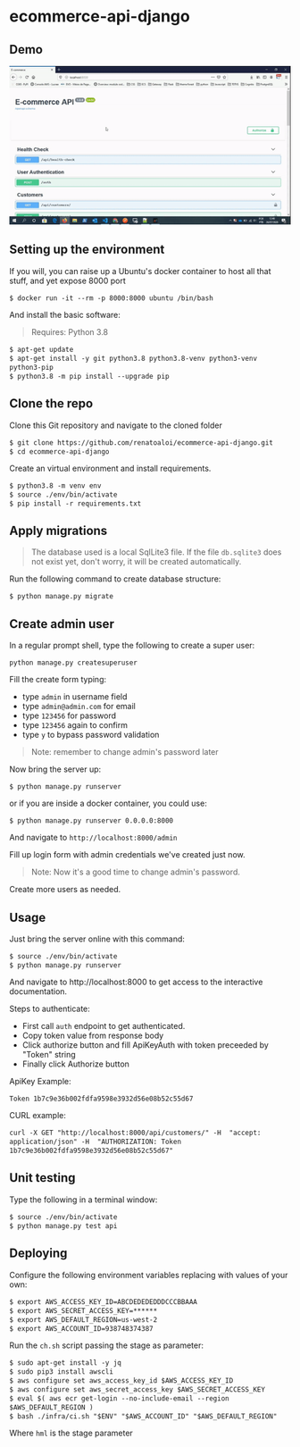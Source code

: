 # ecommerce-api-django

## Demo

![](demo2.gif)


## Setting up the environment

If you will, you can raise up a Ubuntu's docker container to host all that stuff, and yet expose 8000 port

```
$ docker run -it --rm -p 8000:8000 ubuntu /bin/bash
```

And install the basic software:

> Requires: Python 3.8

```
$ apt-get update
$ apt-get install -y git python3.8 python3.8-venv python3-venv python3-pip
$ python3.8 -m pip install --upgrade pip
```

## Clone the repo

Clone this Git repository and navigate to the cloned folder

```
$ git clone https://github.com/renatoaloi/ecommerce-api-django.git
$ cd ecommerce-api-django
```

Create an virtual environment and install requirements.

```
$ python3.8 -m venv env
$ source ./env/bin/activate
$ pip install -r requirements.txt
```

## Apply migrations

> The database used is a local SqlLite3 file. If the file ```db.sqlite3``` does not exist yet, don't worry, it will be created automatically.

Run the following command to create database structure:

```
$ python manage.py migrate
```

## Create admin user

In a regular prompt shell, type the following to create a super user:

```
python manage.py createsuperuser
```

Fill the create form typing:

- type ```admin``` in username field
- type ```admin@admin.com``` for email
- type ```123456``` for password
- type ```123456``` again to confirm
- type ```y``` to bypass password validation

> Note: remember to change admin's password later

Now bring the server up:

```
$ python manage.py runserver
```

or if you are inside a docker container, you could use:

```
$ python manage.py runserver 0.0.0.0:8000
```

And navigate to ```http://localhost:8000/admin```

Fill up login form with admin credentials we've created just now.

> Note: Now it's a good time to change admin's password.

Create more users as needed.

## Usage

Just bring the server online with this command:

```
$ source ./env/bin/activate
$ python manage.py runserver
```

And navigate to http://localhost:8000 to get access to the interactive documentation.

Steps to authenticate:

- First call ```auth``` endpoint to get authenticated.
- Copy token value from response body
- Click authorize button and fill ApiKeyAuth with token preceeded by "Token" string
- Finally click Authorize button

ApiKey Example:
```
Token 1b7c9e36b002fdfa9598e3932d56e08b52c55d67
```

CURL example:
```
curl -X GET "http://localhost:8000/api/customers/" -H  "accept: application/json" -H  "AUTHORIZATION: Token 1b7c9e36b002fdfa9598e3932d56e08b52c55d67"
```


## Unit testing

Type the following in a terminal window:

```
$ source ./env/bin/activate
$ python manage.py test api
```

## Deploying

Configure the following environment variables replacing with values of your own:

```
$ export AWS_ACCESS_KEY_ID=ABCDEDEDEDDDCCCBBAAA
$ export AWS_SECRET_ACCESS_KEY=******
$ export AWS_DEFAULT_REGION=us-west-2
$ export AWS_ACCOUNT_ID=938748374387
```

Run the ```ch.sh``` script passing the stage as parameter:

```
$ sudo apt-get install -y jq
$ sudo pip3 install awscli
$ aws configure set aws_access_key_id $AWS_ACCESS_KEY_ID
$ aws configure set aws_secret_access_key $AWS_SECRET_ACCESS_KEY
$ eval $( aws ecr get-login --no-include-email --region $AWS_DEFAULT_REGION )
$ bash ./infra/ci.sh "$ENV" "$AWS_ACCOUNT_ID" "$AWS_DEFAULT_REGION"
```

Where ```hml``` is the stage parameter